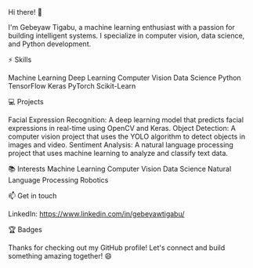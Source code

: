 Hi there! 👋

I'm Gebeyaw Tigabu, a machine learning enthusiast with a passion for building intelligent systems. I specialize in computer vision, data science, and Python development.

⚡ Skills

Machine Learning
Deep Learning
Computer Vision
Data Science
Python
TensorFlow
Keras
PyTorch
Scikit-Learn

💻 Projects


Facial Expression Recognition: A deep learning model that predicts facial expressions in real-time using OpenCV and Keras.
Object Detection: A computer vision project that uses the YOLO algorithm to detect objects in images and video.
Sentiment Analysis: A natural language processing project that uses machine learning to analyze and classify text data.

📚 Interests
Machine Learning
Computer Vision
Data Science
Natural Language Processing
Robotics

📫 Get in touch

LinkedIn: https://www.linkedin.com/in/gebeyawtigabu/


🏆 Badges


Thanks for checking out my GitHub profile! Let's connect and build something amazing together! 😄

  
